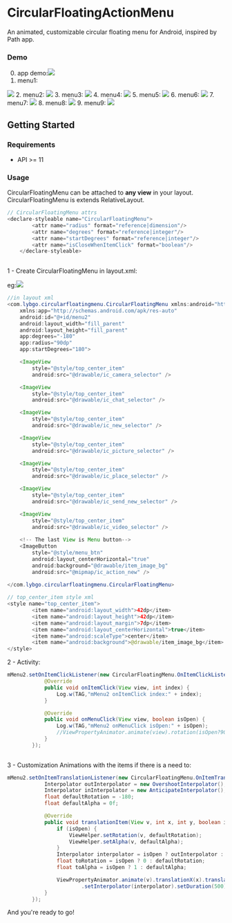 # CircularFloatingActionMenu


An animated, customizable circular floating menu for Android, inspired by Path app.

### Demo
 0. app demo:<img src="demoRes/20150824_181826_5-246.gif">
 1. menu1:
 <img src="demoRes/20150825093207.png">
 2. menu2:
 <img src="demoRes/20150825093250.png">
 3. menu3:
 <img src="demoRes/20150825093309.png">
 4. menu4:
 <img src="demoRes/20150825093347.png">
 5. menu5:
 <img src="demoRes/20150825093417.png">
 6. menu6:
 <img src="demoRes/20150825093435.png">
 7. menu7:
 <img src="demoRes/20150825093500.png">
 8. menu8:
 <img src="demoRes/20150825093518.png">
 9. menu9:
 <img src="demoRes/20150825093555.png">

## Getting Started
### Requirements
- API >= 11

### Usage
CircularFloatingMenu can be attached to **any view** in your layout. CircularFloatingMenu is extends RelativeLayout. 

```java
// CircularFloatingMenu attrs
<declare-styleable name="CircularFloatingMenu">
        <attr name="radius" format="reference|dimension"/>
        <attr name="degrees" format="reference|integer"/>
        <attr name="startDegrees" format="reference|integer"/>
        <attr name="isCloseWhenItemClick" format="boolean"/>
    </declare-styleable>
	
```

1 - Create CircularFloatingMenu in layout.xml:
	
eg:<img src="demoRes/20150825093250.png">
```java
//in layout xml
<com.lybgo.circularfloatingmenu.CircularFloatingMenu xmlns:android="http://schemas.android.com/apk/res/android"
    xmlns:app="http://schemas.android.com/apk/res-auto"
    android:id="@+id/menu2"
    android:layout_width="fill_parent"
    android:layout_height="fill_parent"
    app:degrees="-180"
    app:radius="90dp"
    app:startDegrees="180">

    <ImageView
        style="@style/top_center_item"
        android:src="@drawable/ic_camera_selector" />

    <ImageView
        style="@style/top_center_item"
        android:src="@drawable/ic_chat_selector" />

    <ImageView
        style="@style/top_center_item"
        android:src="@drawable/ic_new_selector" />

    <ImageView
        style="@style/top_center_item"
        android:src="@drawable/ic_picture_selector" />

    <ImageView
        style="@style/top_center_item"
        android:src="@drawable/ic_place_selector" />

    <ImageView
        style="@style/top_center_item"
        android:src="@drawable/ic_send_new_selector" />

    <ImageView
        style="@style/top_center_item"
        android:src="@drawable/ic_video_selector" />
        
	<!-- The last View is Menu button-->
    <ImageButton
        style="@style/menu_btn"
        android:layout_centerHorizontal="true"
        android:background="@drawable/item_image_bg"
        android:src="@mipmap/ic_action_new" />

</com.lybgo.circularfloatingmenu.CircularFloatingMenu>
	
// top_center_item style xml
<style name="top_center_item">
        <item name="android:layout_width">42dp</item>
        <item name="android:layout_height">42dp</item>
        <item name="android:layout_margin">7dp</item>
        <item name="android:layout_centerHorizontal">true</item>
        <item name="android:scaleType">center</item>
        <item name="android:background">@drawable/item_image_bg</item>
</style>
```

2 - Activity:

```java
mMenu2.setOnItemClickListener(new CircularFloatingMenu.OnItemClickListener() {
            @Override
            public void onItemClick(View view, int index) {
                Log.w(TAG,"mMenu2 onItemClick index:" + index);
            }

            @Override
            public void onMenuClick(View view, boolean isOpen) {
                Log.w(TAG,"mMenu2 onMenuClick isOpen:" + isOpen);
                //ViewPropertyAnimator.animate(view).rotation(isOpen?90:0).setDuration(300).start();//Customization Animations of Menu button
            }
        });
 
```

3 - Customization Animations with the items if  there is a need to:

```java
mMenu2.setOnItemTranslationListener(new CircularFloatingMenu.OnItemTranslationListener() {
            Interpolator outInterpolator = new OvershootInterpolator();
            Interpolator inInterpolator = new AnticipateInterpolator();
            float defaultRotation = -180;
            float defaultAlpha = 0f;

            @Override
            public void translationItem(View v, int x, int y, boolean isOpen) {
                if (isOpen) {
                    ViewHelper.setRotation(v, defaultRotation);
                    ViewHelper.setAlpha(v, defaultAlpha);
                }
                Interpolator interpolator = isOpen ? outInterpolator : inInterpolator;
                float toRotation = isOpen ? 0 : defaultRotation;
                float toAlpha = isOpen ? 1 : defaultAlpha;

                ViewPropertyAnimator.animate(v).translationX(x).translationY(y).rotation(toRotation).alpha(toAlpha)
                        .setInterpolator(interpolator).setDuration(500).start();
            }
        });
```
And you're ready to go!



